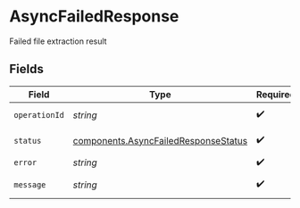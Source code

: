 # AsyncFailedResponse

Failed file extraction result


## Fields

| Field                                                                                        | Type                                                                                         | Required                                                                                     | Description                                                                                  |
| -------------------------------------------------------------------------------------------- | -------------------------------------------------------------------------------------------- | -------------------------------------------------------------------------------------------- | -------------------------------------------------------------------------------------------- |
| `operationId`                                                                                | *string*                                                                                     | :heavy_check_mark:                                                                           | Operation ID                                                                                 |
| `status`                                                                                     | [components.AsyncFailedResponseStatus](../../models/components/asyncfailedresponsestatus.md) | :heavy_check_mark:                                                                           | Operation status.                                                                            |
| `error`                                                                                      | *string*                                                                                     | :heavy_check_mark:                                                                           | Error code.                                                                                  |
| `message`                                                                                    | *string*                                                                                     | :heavy_check_mark:                                                                           | Error message.                                                                               |